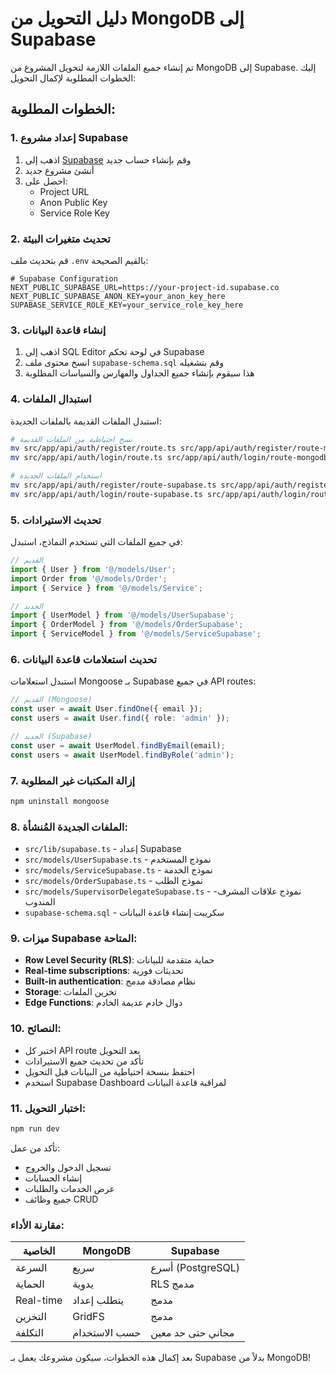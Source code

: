 # دليل التحويل من MongoDB إلى Supabase

تم إنشاء جميع الملفات اللازمة لتحويل المشروع من MongoDB إلى Supabase. إليك الخطوات المطلوبة لإكمال التحويل:

## الخطوات المطلوبة:

### 1. إعداد مشروع Supabase

1. اذهب إلى [Supabase](https://supabase.com) وقم بإنشاء حساب جديد
2. أنشئ مشروع جديد
3. احصل على:
   - Project URL
   - Anon Public Key  
   - Service Role Key

### 2. تحديث متغيرات البيئة

قم بتحديث ملف `.env` بالقيم الصحيحة:

```env
# Supabase Configuration
NEXT_PUBLIC_SUPABASE_URL=https://your-project-id.supabase.co
NEXT_PUBLIC_SUPABASE_ANON_KEY=your_anon_key_here
SUPABASE_SERVICE_ROLE_KEY=your_service_role_key_here
```

### 3. إنشاء قاعدة البيانات

1. اذهب إلى SQL Editor في لوحة تحكم Supabase
2. انسخ محتوى ملف `supabase-schema.sql` وقم بتشغيله
3. هذا سيقوم بإنشاء جميع الجداول والفهارس والسياسات المطلوبة

### 4. استبدال الملفات

استبدل الملفات القديمة بالملفات الجديدة:

```bash
# نسخ احتياطية من الملفات القديمة
mv src/app/api/auth/register/route.ts src/app/api/auth/register/route-mongodb.ts
mv src/app/api/auth/login/route.ts src/app/api/auth/login/route-mongodb.ts

# استخدام الملفات الجديدة
mv src/app/api/auth/register/route-supabase.ts src/app/api/auth/register/route.ts
mv src/app/api/auth/login/route-supabase.ts src/app/api/auth/login/route.ts
```

### 5. تحديث الاستيرادات

في جميع الملفات التي تستخدم النماذج، استبدل:

```typescript
// القديم
import { User } from '@/models/User';
import Order from '@/models/Order';
import { Service } from '@/models/Service';

// الجديد
import { UserModel } from '@/models/UserSupabase';
import { OrderModel } from '@/models/OrderSupabase';
import { ServiceModel } from '@/models/ServiceSupabase';
```

### 6. تحديث استعلامات قاعدة البيانات

استبدل استعلامات Mongoose بـ Supabase في جميع API routes:

```typescript
// القديم (Mongoose)
const user = await User.findOne({ email });
const users = await User.find({ role: 'admin' });

// الجديد (Supabase)
const user = await UserModel.findByEmail(email);
const users = await UserModel.findByRole('admin');
```

### 7. إزالة المكتبات غير المطلوبة

```bash
npm uninstall mongoose
```

### 8. الملفات الجديدة المُنشأة:

- `src/lib/supabase.ts` - إعداد Supabase
- `src/models/UserSupabase.ts` - نموذج المستخدم
- `src/models/ServiceSupabase.ts` - نموذج الخدمة  
- `src/models/OrderSupabase.ts` - نموذج الطلب
- `src/models/SupervisorDelegateSupabase.ts` - نموذج علاقات المشرف-المندوب
- `supabase-schema.sql` - سكريبت إنشاء قاعدة البيانات

### 9. ميزات Supabase المتاحة:

- **Row Level Security (RLS)**: حماية متقدمة للبيانات
- **Real-time subscriptions**: تحديثات فورية
- **Built-in authentication**: نظام مصادقة مدمج
- **Storage**: تخزين الملفات
- **Edge Functions**: دوال خادم عديمة الخادم

### 10. النصائح:

- اختبر كل API route بعد التحويل
- تأكد من تحديث جميع الاستيرادات
- احتفظ بنسخة احتياطية من البيانات قبل التحويل
- استخدم Supabase Dashboard لمراقبة قاعدة البيانات

### 11. اختبار التحويل:

```bash
npm run dev
```

تأكد من عمل:
- تسجيل الدخول والخروج
- إنشاء الحسابات
- عرض الخدمات والطلبات
- جميع وظائف CRUD

### مقارنة الأداء:

| الخاصية | MongoDB | Supabase |
|---------|---------|----------|
| السرعة | سريع | أسرع (PostgreSQL) |
| الحماية | يدوية | RLS مدمج |
| Real-time | يتطلب إعداد | مدمج |
| التخزين | GridFS | مدمج |
| التكلفة | حسب الاستخدام | مجاني حتى حد معين |

بعد إكمال هذه الخطوات، سيكون مشروعك يعمل بـ Supabase بدلاً من MongoDB!